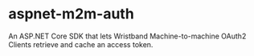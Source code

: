 # aspnet-m2m-auth
An ASP.NET Core SDK that lets Wristband Machine-to-machine OAuth2 Clients retrieve and cache an access token.
